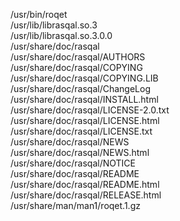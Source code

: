 /usr/bin/roqet  
/usr/lib/librasqal.so.3  
/usr/lib/librasqal.so.3.0.0  
/usr/share/doc/rasqal  
/usr/share/doc/rasqal/AUTHORS  
/usr/share/doc/rasqal/COPYING  
/usr/share/doc/rasqal/COPYING.LIB  
/usr/share/doc/rasqal/ChangeLog  
/usr/share/doc/rasqal/INSTALL.html  
/usr/share/doc/rasqal/LICENSE-2.0.txt  
/usr/share/doc/rasqal/LICENSE.html  
/usr/share/doc/rasqal/LICENSE.txt  
/usr/share/doc/rasqal/NEWS  
/usr/share/doc/rasqal/NEWS.html  
/usr/share/doc/rasqal/NOTICE  
/usr/share/doc/rasqal/README  
/usr/share/doc/rasqal/README.html  
/usr/share/doc/rasqal/RELEASE.html  
/usr/share/man/man1/roqet.1.gz  
